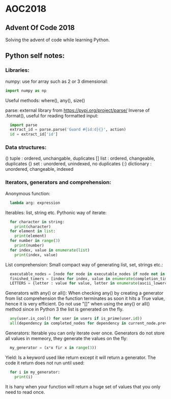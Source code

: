 # AOC2018
## Advent Of Code 2018

Solving the advent of code while learning Python. 

## Python self notes:

### Libraries:
numpy: use for array such as 2 or 3 dimensional:
```python
import numpy as np
```
Useful methods: where(), any(), size()

parse: external library from https://pypi.org/project/parse/ 
Inverse of .format(), useful for reading formatted input:

```python
  import parse
  extract_id = parse.parse('Guard #{id:d}{}', action)
  id = extract_id['id']
```
### Data structures:
() tuple : ordered, unchangable, duplicates
[] list : ordered, changeable, duplicates
{} set : unordered, unindexed, no duplicates
{:} dictionary : unordered, changeable, indexed

### Iterators, generators and comprehension:
Anonymous function:
```python
  lambda arg: expression
```

Iterables:
list, string etc. Pythonic way of iterate: 
```python
  for character in string:
    print(character)
  for element in list:
    print(element)
  for number in range(3)
    print(number)
  for index, value in enumerate(list)
    print(index, value)
```

List comprehension:
Small compact way of generating list, set, strings etc.: 
```python
  executable_nodes = [node for node in executable_nodes if node not in in_progress]
  finished_timers = [index for index, value in enumerate(completion_timers) if value == time]
  LETTERS = {letter : value for value, letter in enumerate(ascii_lowercase, start=1)}
```

Generators with any() or all():
When checking any() by creating a generator from list comprehension the function terminates as soon it hits a True value, hence it is very efficient. Do not use "[]" when using the any() or all() method since in Python 3 the list is generated on the fly.
```python
  any(user.is_cool() for user in users if is_prime(user.id))
  all(dependency in completed_nodes for dependency in current_node.prev_dependencies)
```

Generators:
Iterable you can only iterate over once. Generators do not store all values in memeory, they generate the values on the fly:
```python
  my_generator = (x*x fir x in range(3))
```

Yield:
Is a keyword used like return except it will return a generator. The code it return does not run until used:
```python
  for i in my_generator:
    print(i)
```
It is hany when your function will return a huge set of values that you only need to read once.
